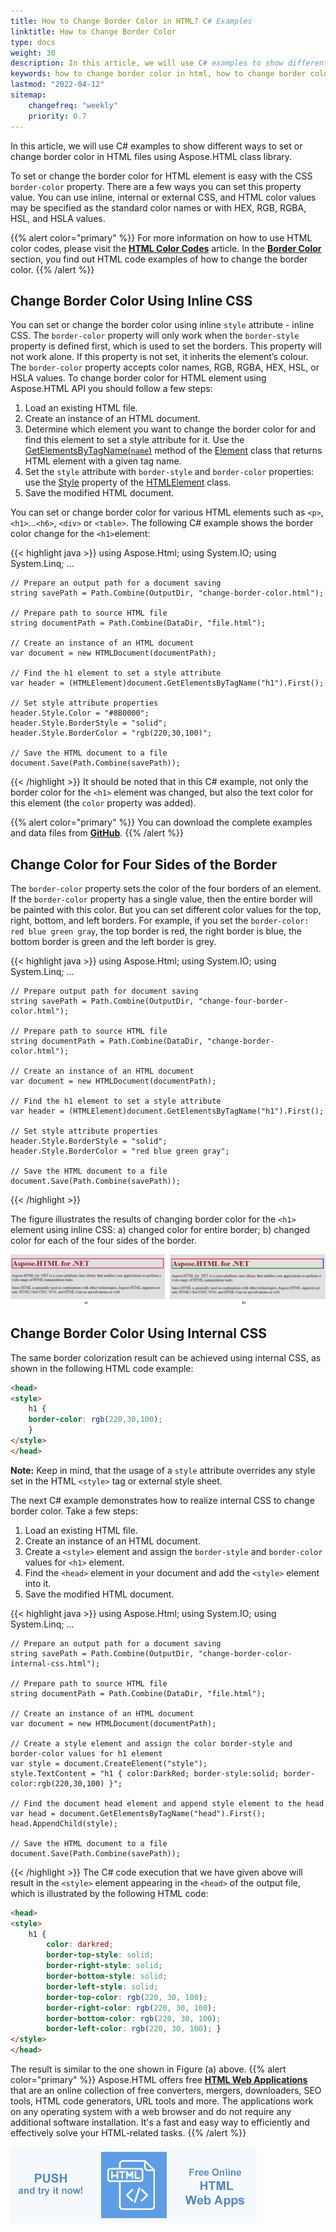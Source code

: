 ```yaml
---
title: How to Change Border Color in HTML? C# Examples
linktitle: How to Change Border Color
type: docs
weight: 30
description: In this article, we will use C# examples to show different ways to change border color in HTML files using Aspose.HTML class library.
keywords: how to change border color in html, how to change border color, html border color, change border color, border color, table border color, html table border color, c# examples, inline css, internal css
lastmod: "2022-04-12"
sitemap:
    changefreq: "weekly"
    priority: 0.7
---
```


<link href="./../../style.css" rel="stylesheet" type="text/css" />

In this article, we will use C# examples to show different ways to set or change border color in HTML files using Aspose.HTML class library.

To set or change the border color for HTML element is easy with the CSS `border-color` property. There are a few ways you can set this property value. You can use inline, internal or external CSS, and HTML color values may be specified as the standard color names or with HEX, RGB, RGBA, HSL, and HSLA values.

{{% alert color="primary" %}} 
For more information on how to use HTML color codes, please visit the [**HTML Color Codes**](https://docs.aspose.com/html/net/tutorial/html-colors/) article.  In the [**Border Color**](/html/net/tutorial/working-with-html-color/#border-color) section, you find out HTML code examples of how to change the border color.
{{% /alert %}} 

## **Change Border Color Using Inline CSS** 
You can set or change the border color using inline `style` attribute - inline CSS. The `border-color` property will only work when the `border-style` property is defined first, which is used to set the borders. This property will not work alone. If this property is not set, it inherits the element’s colour. The `border-color` property accepts color names, RGB, RGBA, HEX, HSL, or HSLA values.
To change border color for HTML element using Aspose.HTML API you should follow a few steps:

1. Load an existing HTML file.
2. Create an instance of an HTML document.
3. Determine which element you want to change the border color for and find this element to set a style attribute for it. Use the [GetElementsByTagName(`name`)](https://apireference.aspose.com/html/net/aspose.html.dom/element/methods/getelementsbytagname) method of the [Element](https://apireference.aspose.com/html/net/aspose.html.dom/element) class that returns HTML element with a given tag name.
4. Set the `style` attribute with `border-style` and `border-color` properties:  use the [Style](https://apireference.aspose.com/html/net/aspose.html/htmlelement/properties/style) property of the [HTMLElement](https://apireference.aspose.com/html/net/aspose.html/htmlelement) class. 
5. Save the modified HTML document.

You can set or change border color for various HTML elements such as `<p>`,  `<h1>`…`<h6>`, `<div>` or `<table>`.  The following C# example shows the border color change for the `<h1>`element:

{{< highlight java >}}
using Aspose.Html;
using System.IO;
using System.Linq;
...

    // Prepare an output path for a document saving
    string savePath = Path.Combine(OutputDir, "change-border-color.html");

    // Prepare path to source HTML file
	string documentPath = Path.Combine(DataDir, "file.html");

    // Create an instance of an HTML document
    var document = new HTMLDocument(documentPath);

    // Find the h1 element to set a style attribute
    var header = (HTMLElement)document.GetElementsByTagName("h1").First();

    // Set style attribute properties
    header.Style.Color = "#8B0000";
    header.Style.BorderStyle = "solid";
    header.Style.BorderColor = "rgb(220,30,100)";

    // Save the HTML document to a file
    document.Save(Path.Combine(savePath));
{{< /highlight >}}
It should be noted that in this С# example, not only the border color for the `<h1>` element was changed, but also the text color for this element (the `color` property was added).

{{% alert color="primary" %}} 
You can download the complete examples and data files from <a href="https://github.com/aspose-html/Aspose.HTML-Documentation/tree/main/content/tests-net" rel='noopener nofollow' target="_blank">**GitHub**</a>.
{{% /alert %}}

## **Change Color for Four Sides of the Border**

The `border-color` property sets the color of the four borders of an element. If the `border-color` property has a single value, then the entire border will be painted with this color. But you can set different color values for the top, right, bottom, and left borders. For example, if you set the `border-color: red blue green gray`, the top border is red, the right border is blue, the bottom border is green and the left border is grey.

{{< highlight java >}}
using Aspose.Html;
using System.IO;
using System.Linq;
...

    // Prepare output path for document saving
    string savePath = Path.Combine(OutputDir, "change-four-border-color.html");
    
    // Prepare path to source HTML file
    string documentPath = Path.Combine(DataDir, "change-border-color.html");
    
    // Create an instance of an HTML document
    var document = new HTMLDocument(documentPath);
    
    // Find the h1 element to set a style attribute
    var header = (HTMLElement)document.GetElementsByTagName("h1").First();

    // Set style attribute properties
    header.Style.BorderStyle = "solid";
    header.Style.BorderColor = "red blue green gray";

    // Save the HTML document to a file
    document.Save(Path.Combine(savePath));
{{< /highlight >}}

The figure illustrates the results of changing border color for the `<h1>` element using inline CSS: a) changed color for entire border; b) changed color for each of the four sides of the border.

![Text "Rendered the change-border-color.html and change-four-border-color.html files with changed border color for the h1"](change-border-color.png#center)

## **Change Border Color Using Internal CSS**

The same border colorization result can be achieved using internal CSS, as shown in the following HTML code example:

```html
<head>
<style>
	h1 { 
	border-color: rgb(220,30,100);
	}
</style>
</head>
```
**Note:** Keep in mind, that the usage of a `style` attribute overrides any style set in the HTML `<style>` tag or external style sheet.

The next C# example demonstrates how to realize internal CSS to change border color. Take a few steps:

1. Load an existing HTML file.
2. Create an instance of an HTML document.
3. Create a `<style>` element and assign the `border-style` and `border-color` values for `<h1>` element.
4. Find the  `<head>` element  in your document and add the `<style>` element into it.
5. Save the modified HTML document.

{{< highlight java >}}
using Aspose.Html;
using System.IO;
using System.Linq;
...

    // Prepare an output path for a document saving
    string savePath = Path.Combine(OutputDir, "change-border-color-internal-css.html");

    // Prepare path to source HTML file
    string documentPath = Path.Combine(DataDir, "file.html");

    // Create an instance of an HTML document
    var document = new HTMLDocument(documentPath);

    // Create a style element and assign the color border-style and border-color values for h1 element
    var style = document.CreateElement("style");
    style.TextContent = "h1 { color:DarkRed; border-style:solid; border-color:rgb(220,30,100) }";

    // Find the document head element and append style element to the head
    var head = document.GetElementsByTagName("head").First();
    head.AppendChild(style);             

    // Save the HTML document to a file
    document.Save(Path.Combine(savePath));
{{< /highlight >}}
The С# code execution that we have given above will result in the `<style>` element appearing in the `<head>` of the output file, which is illustrated by the following HTML code:
```html
<head>
<style>
	h1 { 
		color: darkred; 
		border-top-style: solid; 
		border-right-style: solid; 
		border-bottom-style: solid; 
		border-left-style: solid; 
		border-top-color: rgb(220, 30, 100); 
		border-right-color: rgb(220, 30, 100); 
		border-bottom-color: rgb(220, 30, 100); 
		border-left-color: rgb(220, 30, 100); }
</style>
</head>
```
The result is similar to the one shown in Figure (a) above.
{{% alert color="primary" %}}
Aspose.HTML offers free <a href="https://products.aspose.app/html/applications" target="_blank">**HTML Web Applications**</a> that are an online collection of free converters, mergers, downloaders, SEO tools, HTML code generators, URL tools and more. The applications work on any operating system with a web browser and do not require any additional software installation. It's a fast and easy way to efficiently and effectively solve your HTML-related tasks.
{{% /alert %}}

<a href="https://products.aspose.app/html/applications" target="_blank">![Text "Banner HTML Web Applications"](../../tutorial/html-web-apps.png#center)</a> 

